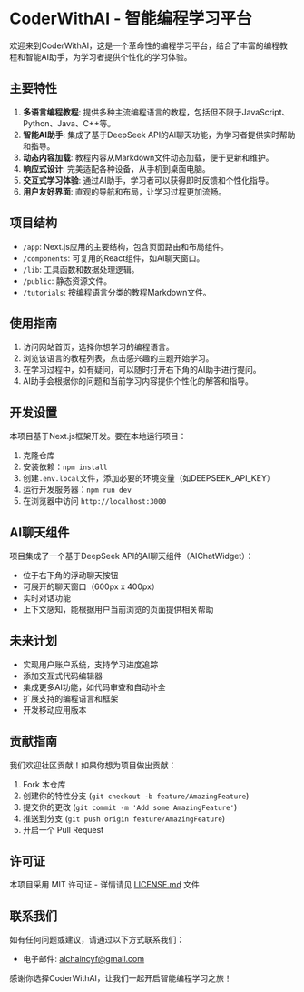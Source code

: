 # CoderWithAI - 智能编程学习平台

欢迎来到CoderWithAI，这是一个革命性的编程学习平台，结合了丰富的编程教程和智能AI助手，为学习者提供个性化的学习体验。

## 主要特性

1. **多语言编程教程**: 提供多种主流编程语言的教程，包括但不限于JavaScript、Python、Java、C++等。
2. **智能AI助手**: 集成了基于DeepSeek API的AI聊天功能，为学习者提供实时帮助和指导。
3. **动态内容加载**: 教程内容从Markdown文件动态加载，便于更新和维护。
4. **响应式设计**: 完美适配各种设备，从手机到桌面电脑。
5. **交互式学习体验**: 通过AI助手，学习者可以获得即时反馈和个性化指导。
6. **用户友好界面**: 直观的导航和布局，让学习过程更加流畅。

## 项目结构

- `/app`: Next.js应用的主要结构，包含页面路由和布局组件。
- `/components`: 可复用的React组件，如AI聊天窗口。
- `/lib`: 工具函数和数据处理逻辑。
- `/public`: 静态资源文件。
- `/tutorials`: 按编程语言分类的教程Markdown文件。

## 使用指南

1. 访问网站首页，选择你想学习的编程语言。
2. 浏览该语言的教程列表，点击感兴趣的主题开始学习。
3. 在学习过程中，如有疑问，可以随时打开右下角的AI助手进行提问。
4. AI助手会根据你的问题和当前学习内容提供个性化的解答和指导。

## 开发设置

本项目基于Next.js框架开发。要在本地运行项目：

1. 克隆仓库
2. 安装依赖：`npm install`
3. 创建`.env.local`文件，添加必要的环境变量（如DEEPSEEK_API_KEY）
4. 运行开发服务器：`npm run dev`
5. 在浏览器中访问 `http://localhost:3000`

## AI聊天组件

项目集成了一个基于DeepSeek API的AI聊天组件（AIChatWidget）：

- 位于右下角的浮动聊天按钮
- 可展开的聊天窗口（600px x 400px）
- 实时对话功能
- 上下文感知，能根据用户当前浏览的页面提供相关帮助

## 未来计划

- 实现用户账户系统，支持学习进度追踪
- 添加交互式代码编辑器
- 集成更多AI功能，如代码审查和自动补全
- 扩展支持的编程语言和框架
- 开发移动应用版本

## 贡献指南

我们欢迎社区贡献！如果你想为项目做出贡献：

1. Fork 本仓库
2. 创建你的特性分支 (`git checkout -b feature/AmazingFeature`)
3. 提交你的更改 (`git commit -m 'Add some AmazingFeature'`)
4. 推送到分支 (`git push origin feature/AmazingFeature`)
5. 开启一个 Pull Request

## 许可证

本项目采用 MIT 许可证 - 详情请见 [LICENSE.md](LICENSE.md) 文件

## 联系我们

如有任何问题或建议，请通过以下方式联系我们：

- 电子邮件: alchaincyf@gmail.com

感谢你选择CoderWithAI，让我们一起开启智能编程学习之旅！
